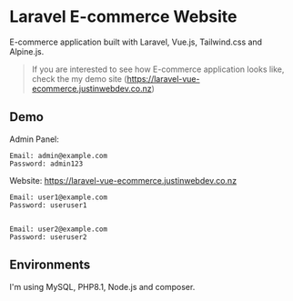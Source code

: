 # Laravel E-commerce Website

E-commerce application built with Laravel, Vue.js, Tailwind.css and Alpine.js. <br>

> If you are interested to see how E-commerce application looks like, check the my demo site (https://laravel-vue-ecommerce.justinwebdev.co.nz)

## Demo

Admin Panel:

```
Email: admin@example.com
Password: admin123
```

Website: https://laravel-vue-ecommerce.justinwebdev.co.nz

```
Email: user1@example.com
Password: useruser1


Email: user2@example.com
Password: useruser2
```

## Environments

I'm using MySQL, PHP8.1, Node.js and composer.
